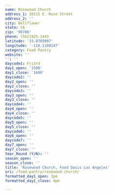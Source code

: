 ```yaml
---
name: Rosewood Church
address_1: 10115 E. Rose Street
address_2: ''
city: Bellflower
state: CA
zip: '90706'
phone: (562)925-1443
latitude: '33.8705097'
longitude: '-118.1180147'
category: Food Pantry
website: ''
'': ''
daycode1: Fri3rd
day1_open: '1500'
day1_close: '1600'
daycode2: ''
day2_open: ''
day2_close: ''
daycode3: ''
day3_open: ''
day3_close: ''
daycode4: ''
day4_open: ''
day4_close: ''
daycode5: ''
day5_open: ''
day5_close: ''
daycode6: ''
day6_open: ''
daycode7: ''
day7_open: ''
day7_close: ''
Year_Round (Y/N): ''
season_open: ''
season_close: ''
title: 'Rosewood Church, Food Oasis Los Angeles'
uri: /food-pantry/rosewood-church/
formatted_day1_open: 3pm
formatted_day1_close: 4pm

---
```


